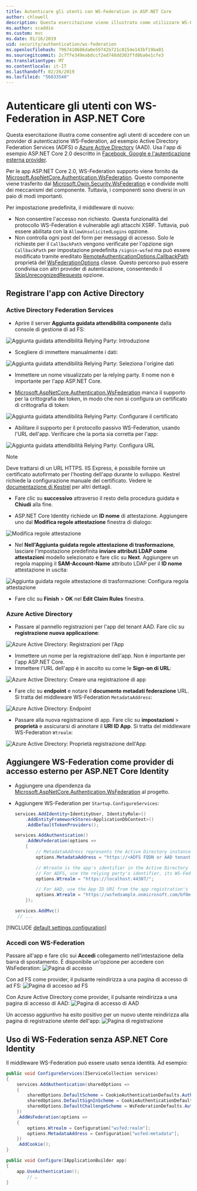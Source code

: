 ```yaml
---
title: Autenticare gli utenti con WS-Federation in ASP.NET Core
author: chlowell
description: Questa esercitazione viene illustrato come utilizzare WS-Federation in un'app ASP.NET Core.
ms.author: scaddie
ms.custom: mvc
ms.date: 01/16/2019
uid: security/authentication/ws-federation
ms.openlocfilehash: 7967410686da0e59742b721c0154e143bf19ba01
ms.sourcegitcommit: 2c7ffe349eabdccf2ed748dd303ffd0ba6e1cfe3
ms.translationtype: MT
ms.contentlocale: it-IT
ms.lasthandoff: 02/26/2019
ms.locfileid: "56833540"
---
```

# <a name="authenticate-users-with-ws-federation-in-aspnet-core"></a>Autenticare gli utenti con WS-Federation in ASP.NET Core

Questa esercitazione illustra come consentire agli utenti di accedere con un provider di autenticazione WS-Federation, ad esempio Active Directory Federation Services (ADFS) o [Azure Active Directory](/azure/active-directory/) (AAD). Usa l'app di esempio ASP.NET Core 2.0 descritto in [Facebook, Google e l'autenticazione esterna provider](xref:security/authentication/social/index).

Per le app ASP.NET Core 2.0, WS-Federation supporto viene fornito da [Microsoft.AspNetCore.Authentication.WsFederation](https://www.nuget.org/packages/Microsoft.AspNetCore.Authentication.WsFederation). Questo componente viene trasferito dal [Microsoft.Owin.Security.WsFederation](https://www.nuget.org/packages/Microsoft.Owin.Security.WsFederation) e condivide molti dei meccanismi del componente. Tuttavia, i componenti sono diversi in un paio di modi importanti.

Per impostazione predefinita, il middleware di nuovo:

* Non consentire l'accesso non richiesto. Questa funzionalità del protocollo WS-Federation è vulnerabile agli attacchi XSRF. Tuttavia, può essere abilitata con la `AllowUnsolicitedLogins` opzione.
* Non controlla ogni post del form per messaggi di accesso. Solo le richieste per il `CallbackPath` vengono verificate per l'opzione sign `CallbackPath` per impostazione predefinita `/signin-wsfed` ma può essere modificato tramite ereditato [RemoteAuthenticationOptions.CallbackPath](/dotnet/api/microsoft.aspnetcore.authentication.remoteauthenticationoptions.callbackpath) proprietà del [ WsFederationOptions](/dotnet/api/microsoft.aspnetcore.authentication.wsfederation.wsfederationoptions) classe. Questo percorso può essere condivisa con altri provider di autenticazione, consentendo il [SkipUnrecognizedRequests](/dotnet/api/microsoft.aspnetcore.authentication.wsfederation.wsfederationoptions.skipunrecognizedrequests) opzione.

## <a name="register-the-app-with-active-directory"></a>Registrare l'app con Active Directory

### <a name="active-directory-federation-services"></a>Active Directory Federation Services

* Aprire il server **Aggiunta guidata attendibilità componente** dalla console di gestione di ad FS:

![Aggiunta guidata attendibilità Relying Party: Introduzione](ws-federation/_static/AdfsAddTrust.png)

* Scegliere di immettere manualmente i dati:

![Aggiunta guidata attendibilità Relying Party: Seleziona l'origine dati](ws-federation/_static/AdfsSelectDataSource.png)

* Immettere un nome visualizzato per la relying party. Il nome non è importante per l'app ASP.NET Core.

* [Microsoft.AspNetCore.Authentication.WsFederation](https://www.nuget.org/packages/Microsoft.AspNetCore.Authentication.WsFederation) manca il supporto per la crittografia dei token, in modo che non si configura un certificato di crittografia di token:

![Aggiunta guidata attendibilità Relying Party: Configurare il certificato](ws-federation/_static/AdfsConfigureCert.png)

* Abilitare il supporto per il protocollo passivo WS-Federation, usando l'URL dell'app. Verificare che la porta sia corretta per l'app:

![Aggiunta guidata attendibilità Relying Party: Configura URL](ws-federation/_static/AdfsConfigureUrl.png)

> [!NOTE]
> Deve trattarsi di un URL HTTPS. IIS Express, è possibile fornire un certificato autofirmato per l'hosting dell'app durante lo sviluppo. Kestrel richiede la configurazione manuale del certificato. Vedere le [documentazione di Kestrel](xref:fundamentals/servers/kestrel) per altri dettagli.

* Fare clic su **successivo** attraverso il resto della procedura guidata e **Chiudi** alla fine.

* ASP.NET Core Identity richiede un **ID nome** di attestazione. Aggiungere uno dal **Modifica regole attestazione** finestra di dialogo:

![Modifica regole attestazione](ws-federation/_static/EditClaimRules.png)

* Nel **Nell'Aggiunta guidata regole attestazione di trasformazione**, lasciare l'impostazione predefinita **inviare attributi LDAP come attestazioni** modello selezionato e fare clic su **Next**. Aggiungere un regola mapping il **SAM-Account-Name** attributo LDAP per il **ID nome** attestazione in uscita:

![Aggiunta guidata regole attestazione di trasformazione: Configura regola attestazione](ws-federation/_static/AddTransformClaimRule.png)

* Fare clic su **Finish** > **OK** nel **Edit Claim Rules** finestra.

### <a name="azure-active-directory"></a>Azure Active Directory

* Passare al pannello registrazioni per l'app del tenant AAD. Fare clic su **registrazione nuova applicazione**:

![Azure Active Directory: Registrazioni per l'App](ws-federation/_static/AadNewAppRegistration.png)

* Immettere un nome per la registrazione dell'app. Non è importante per l'app ASP.NET Core.
* Immettere l'URL dell'app è in ascolto su come le **Sign-on di URL**:

![Azure Active Directory: Creare una registrazione di app](ws-federation/_static/AadCreateAppRegistration.png)

* Fare clic su **endpoint** e notare il **documento metadati federazione** URL. Si tratta del middleware WS-Federation `MetadataAddress`:

![Azure Active Directory: Endpoint](ws-federation/_static/AadFederationMetadataDocument.png)

* Passare alla nuova registrazione di app. Fare clic su **impostazioni** > **proprietà** e assicurarsi di annotare il **URI ID App**. Si tratta del middleware WS-Federation `Wtrealm`:

![Azure Active Directory: Proprietà registrazione dell'App](ws-federation/_static/AadAppIdUri.png)

## <a name="add-ws-federation-as-an-external-login-provider-for-aspnet-core-identity"></a>Aggiungere WS-Federation come provider di accesso esterno per ASP.NET Core Identity

* Aggiungere una dipendenza da [Microsoft.AspNetCore.Authentication.WsFederation](https://www.nuget.org/packages/Microsoft.AspNetCore.Authentication.WsFederation) al progetto.
* Aggiungere WS-Federation per `Startup.ConfigureServices`:

    ```csharp
    services.AddIdentity<IdentityUser, IdentityRole>()
        .AddEntityFrameworkStores<ApplicationDbContext>()
        .AddDefaultTokenProviders();

    services.AddAuthentication()
        .AddWsFederation(options =>
        {
            // MetadataAddress represents the Active Directory instance used to authenticate users.
            options.MetadataAddress = "https://<ADFS FQDN or AAD tenant>/FederationMetadata/2007-06/FederationMetadata.xml";

            // Wtrealm is the app's identifier in the Active Directory instance.
            // For ADFS, use the relying party's identifier, its WS-Federation Passive protocol URL:
            options.Wtrealm = "https://localhost:44307/";

            // For AAD, use the App ID URI from the app registration's Properties blade:
            options.Wtrealm = "https://wsfedsample.onmicrosoft.com/bf0e7e6d-056e-4e37-b9a6-2c36797b9f01";
        });

    services.AddMvc()
     // ...
    ```

[!INCLUDE [default settings configuration](social/includes/default-settings.md)]

### <a name="log-in-with-ws-federation"></a>Accedi con WS-Federation

Passare all'app e fare clic sui **Accedi** collegamento nell'intestazione della barra di spostamento. È disponibile un'opzione per accedere con WsFederation: ![Pagina di accesso](ws-federation/_static/WsFederationButton.png)

Con ad FS come provider, il pulsante reindirizza a una pagina di accesso di ad FS: ![Pagina di accesso ad FS](ws-federation/_static/AdfsLoginPage.png)

Con Azure Active Directory come provider, il pulsante reindirizza a una pagina di accesso di AAD: ![Pagina di accesso di AAD](ws-federation/_static/AadSignIn.png)

Un accesso aggiuntivo ha esito positivo per un nuovo utente reindirizza alla pagina di registrazione utente dell'app: ![Pagina di registrazione](ws-federation/_static/Register.png)

## <a name="use-ws-federation-without-aspnet-core-identity"></a>Uso di WS-Federation senza ASP.NET Core Identity

Il middleware WS-Federation può essere usato senza identità. Ad esempio:

```csharp
public void ConfigureServices(IServiceCollection services)
{
    services.AddAuthentication(sharedOptions =>
    {
        sharedOptions.DefaultScheme = CookieAuthenticationDefaults.AuthenticationScheme;
        sharedOptions.DefaultSignInScheme = CookieAuthenticationDefaults.AuthenticationScheme;
        sharedOptions.DefaultChallengeScheme = WsFederationDefaults.AuthenticationScheme;
    })
    .AddWsFederation(options =>
    {
        options.Wtrealm = Configuration["wsfed:realm"];
        options.MetadataAddress = Configuration["wsfed:metadata"];
    })
    .AddCookie();
}

public void Configure(IApplicationBuilder app)
{
    app.UseAuthentication();
        // …
}
```

